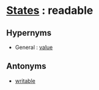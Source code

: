# [States][1] : readable

## Hypernyms

  - General : [value](/The_Basics/General/value.md)

## Antonyms

  - [writable](writable.md)

[1]: README.md
